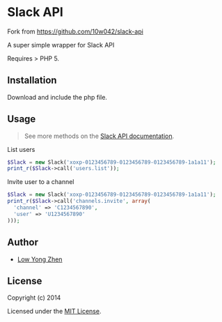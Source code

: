 Slack API
=========

Fork from https://github.com/10w042/slack-api

A super simple wrapper for Slack API

Requires > PHP 5.

Installation
------------

Download and include the php file.

Usage
-----

> See more methods on the [Slack API documentation](https://api.slack.com/methods).

List users

```php
$Slack = new Slack('xoxp-0123456789-0123456789-0123456789-1a1a11');
print_r($Slack->call('users.list'));
```

Invite user to a channel

```php
$Slack = new Slack('xoxp-0123456789-0123456789-0123456789-1a1a11');
print_r($Slack->call('channels.invite', array(
  'channel' => 'C1234567890',
  'user' => 'U1234567890'
)));
```

Author
-------

- [Low Yong Zhen](mailto:yz@stargate.io)

License
-------

Copyright (c) 2014

Licensed under the [MIT License](http://yzlow.mit-license.org/).
